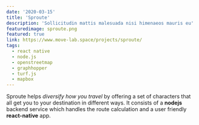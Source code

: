 ```yaml
---
date: '2020-03-15'
title: 'Sproute'
description: 'Sollicitudin mattis malesuada nisi himenaeos mauris eu'
featuredimage: sproute.png
featured: true
link: https://www.move-lab.space/projects/sproute/
tags:
  - react native
  - node.js
  - openstreetmap
  - graphhopper
  - turf.js
  - mapbox
---
```


Sproute helps _diversify how you travel_ by offering a set of characters that all get you to your destination in different ways. It consists of a **nodejs** backend service which handles the route calculation and a user friendly **react-native** app.
